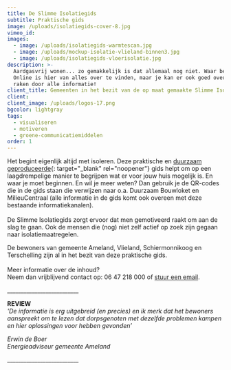 ```yaml
---
title: De Slimme Isolatiegids
subtitle: Praktische gids
image: /uploads/isolatiegids-cover-8.jpg
vimeo_id:
images:
  - image: /uploads/isolatiegids-warmtescan.jpg
  - image: /uploads/mockup-isolatie-vlieland-binnen3.jpg
  - image: /uploads/isolatiegids-vloerisolatie.jpg
description: >-
  Aardgasvrij wonen... zo gemakkelijk is dat allemaal nog niet. Waar begin je?
  Online is hier van alles over te vinden, maar je kan er ook goed overspoeld
  raken door alle informatie!
client_title: Gemeenten in het bezit van de op maat gemaakte Slimme Isolatiegids
client:
client_image: /uploads/logos-17.png
bgcolor: lightgray
tags:
  - visualiseren
  - motiveren
  - groene-communicatiemiddelen
order: 1
---
```

Het begint eigenlijk altijd met isoleren. Deze praktische en [duurzaam geproduceerde](https://frisseplannen.nl/blogs/certificeringen/){: target="_blank" rel="noopener"} gids helpt om op een laagdrempelige manier te begrijpen wat er voor jouw huis mogelijk is. En waar je moet beginnen. En wil je meer weten? Dan gebruik je de QR-codes die in de gids staan die verwijzen naar o.a. Duurzaam Bouwloket en MilieuCentraal (alle informatie in de gids komt ook overeen met deze bestaande informatiekanalen).<br><br>De Slimme Isolatiegids zorgt ervoor dat men gemotiveerd raakt om aan de slag te gaan. Ook de mensen die (nog) niet zelf actief op zoek zijn gegaan naar isolatiemaatregelen.

De bewoners van gemeente Ameland, Vlieland, Schiermonnikoog en Terschelling zijn al in het bezit van deze praktische gids.<br><br>Meer informatie over de inhoud?<br>Neem dan vrijblijvend contact op: 06 47 218 000 of [stuur een email](mailto:info@frisseplannen.nl?subject=Interesse%20in%20isolatiegids).

\_\_\_\_\_\_\_\_\_\_\_\_\_\_\_\_\_\_\_\_\_\_\_\_\_\_

**REVIEW**<br>*'De informatie is erg uitgebreid (en precies) en ik merk dat het bewoners aanspreekt om te lezen dat dorpsgenoten met dezelfde problemen kampen en hier oplossingen voor hebben gevonden’*

*Erwin de Boer<br>Energieadviseur gemeente Ameland*

\_\_\_\_\_\_\_\_\_\_\_\_\_\_\_\_\_\_\_\_\_\_\_\_\_\_